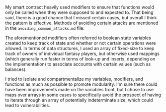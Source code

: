 My smart contract heavily used modifiers to ensure that functions would only be called when they were supposed to and expected to. That being said, there is a good chance that I missed certain cases, but overall I think the pattern is effective. Methods of avoiding certain attacks are mentioned in the `avoiding_common_attacks.md` file. 

The aforementioned modifiers often referred to boolean state variables created to keep track of state and whether or not certain operations were allowed. In terms of data structures, I used an array of fixed-size to keep track of owners of individual fantasy players, but otherwise used mappings (which generally run faster in terms of look-up and inserts, depending on the implementation) to associate accounts with certain values (such as balances).

I tried to isolate and compartmentalize my variables, modifiers, and functions as much as possible to promote modularity. I'm sure there could have been improvements made on the variables front, but I chose to use maps over arrays in some cases to specifically avoid the prospect of having to iterate through an array of potentially indeterminate size, which could lead to vulnerabilities.